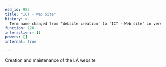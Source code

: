 ```yaml
---
esd_id: 993
title: "ICT - Web site"
history: >-
  Term name changed from 'Website creation' to 'ICT - Web site' in version 3.00.
function: 120
interactions: []
powers: []
internal: true

---
```


Creation and maintenance of the LA website

